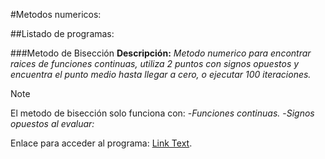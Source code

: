 #Metodos numericos:

##Listado de programas: 

###Metodo de Bisección
**Descripción:**  *Metodo numerico para encontrar raices de funciones continuas, utiliza 2 puntos con signos opuestos y encuentra el punto medio hasta llegar a cero, o ejecutar 100 iteraciones.*
> [!NOTE]
>El metodo de bisección solo funciona con:
-*Funciones continuas.*
-*Signos opuestos al evaluar:*

Enlace para acceder al programa: [Link Text]([#this-heading-is-not-unique-in-the-file-1](https://github.com/k0k4depelover/Metodos-Numericos/blob/main/MetodoBiseccion.py)).
